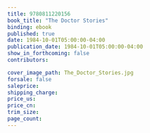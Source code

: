 ```yaml
---
title: 9780811220156
book_title: "The Doctor Stories"
binding: ebook
published: true
date: 1984-10-01T05:00:00-04:00
publication_date: 1984-10-01T05:00:00-04:00
show_in_forthcoming: false
contributors:

cover_image_path: The_Doctor_Stories.jpg
forsale: false
saleprice:
shipping_charge:
price_us:
price_cn:
trim_size:
page_count:
---
```


